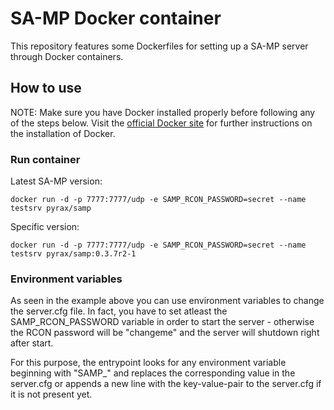 SA-MP Docker container
======================

This repository features some Dockerfiles for setting up a SA-MP server through Docker containers.

## How to use ##

NOTE: Make sure you have Docker installed properly before following any of the steps below. Visit the [official Docker site](https://www.docker.com/) for further instructions on the installation of Docker.

### Run container

Latest SA-MP version: 
```
docker run -d -p 7777:7777/udp -e SAMP_RCON_PASSWORD=secret --name testsrv pyrax/samp
```

Specific version:
```
docker run -d -p 7777:7777/udp -e SAMP_RCON_PASSWORD=secret --name testsrv pyrax/samp:0.3.7r2-1
```

### Environment variables

As seen in the example above you can use environment variables to change the server.cfg file. In fact, you have to set atleast the SAMP_RCON_PASSWORD variable in order to start the server - otherwise the RCON password will be "changeme" and the server will shutdown right after start.

For this purpose, the entrypoint looks for any environment variable beginning with "SAMP_" and replaces the corresponding value in the server.cfg or appends a new line with the key-value-pair to the server.cfg if it is not present yet.
